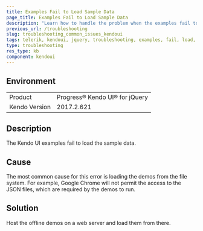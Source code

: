 ```yaml
---
title: Examples Fail to Load Sample Data
page_title: Examples Fail to Load Sample Data
description: "Learn how to handle the problem when the examples fail to load the sample data when working with Kendo UI for jQuery."
previous_url: /troubleshooting
slug: troubleshooting_common_issues_kendoui
tags: telerik, kendoui, jquery, troubleshooting, examples, fail, load, sample, data 
type: troubleshooting
res_type: kb
component: kendoui
---
```


## Environment

<table>
 <tr>
  <td>Product</td>
  <td>Progress® Kendo UI® for jQuery</td>
 </tr>
 <tr>
  <td>Kendo Version</td>
  <td>2017.2.621</td>
 </tr>
</table>

## Description 

The Kendo UI examples fail to load the sample data.

## Cause

The most common cause for this error is loading the demos from the file system. For example, Google Chrome will not permit the access to the JSON files, which are required by the demos to run.

## Solution

Host the offline demos on a web server and load them from there.
